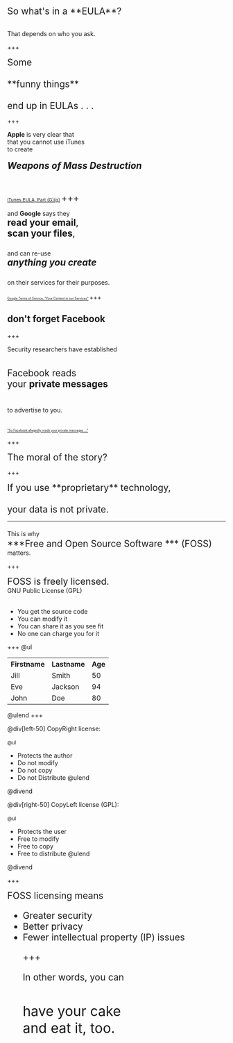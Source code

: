 <span style="font-size:150%">
So what's in a **EULA**?
</span>
<br><br>

That depends on who you ask.

+++

<span style="font-size:150%">
Some <br><br>
**funny things**<br><br>
end up in EULAs . . .
</span>

+++

**Apple** is very clear that<br>
that you cannot use iTunes<br>
to create<br><br>
<span style="font-size:150%">
***Weapons of Mass Destruction***
<br><br><br>
<span style="font-size: 50%">
[iTunes EULA, Part (G)(g)](https://www.apple.com/legal/internet-services/itunes/us/terms.html)
</span>
+++

and **Google** says they<br>
<span style="font-size:150%">
**read your email**,<br>
**scan your files**,<br><br>
</span>
and can re-use<br>
<span style="font-size:150%"> 
***anything you create***<br><br>
</span>
on their services for their purposes.
<br><br>
<span style="font-size: 50%">
[Google Terms of Service, "Your Content in our Services"](https://policies.google.com/terms)
</span>
+++

## don't forget **Facebook**

+++

Security researchers have established
<br><br><br>
<span style="font-size:150%">
Facebook reads<br>
your **private messages**<br><br>
</span>

to advertise to you.
<br><br><br>
<span style = "font-size:50%">
["So Facebook allegedly reads your private messages ..."](https://www.zdnet.com/article/so-facebook-alledgedly-reads-your-private-messages-but-what-about-google)
</span>

+++

<span style="font-size:150%">
The moral of the story?
</span>

+++

<span style="font-size:150%">
If you use **proprietary** technology,
<br><br>
your data is not private.
</span>

---

This is why
<span style = "font-size:150%">
<br>
***Free and Open Source Software *** 
(FOSS)
</span>
<br>
matters.

+++

<span style="font-size:150%">
FOSS is freely licensed.
</span>
<br>
GNU Public License (GPL)
<br><br>
<ul class=" ">
<li class="fragment  " data-notes=" ">You get the source code</li>
<li class="fragment  " data-notes=" ">You can modify it</li>
<li class="fragment  " data-notes=" ">You can share it as you see fit</li>
<li class="fragment  " data-notes=" ">No one can charge you for it</li>
</ul>

+++
@ul
<table>
  <tr>
    <th>Firstname</th>
    <th>Lastname</th> 
    <th>Age</th>
  </tr>
  <tr>
    <td>Jill</td>
    <td>Smith</td>
    <td>50</td>
  </tr>
  <tr>
    <td>Eve</td>
    <td>Jackson</td>
    <td>94</td>
  </tr>
  <tr>
    <td>John</td>
    <td>Doe</td>
    <td>80</td>
  </tr>
</table>
@ulend
+++

@div[left-50]
CopyRight license:<br><br>
<span style="font-size:80%">
@ul
- Protects the author
- Do not modify
- Do not copy
- Do not Distribute
@ulend
</span>
@divend

@div[right-50]
CopyLeft license (GPL):<br><br>
<span style="font-size:80%">
@ul
- Protects the user
- Free to modify
- Free to copy
- Free to distribute
@ulend
</span>
@divend

+++

<span style = "font-size:150%">
FOSS licensing means<br>
<ul class=" ">
<li class="fragment  " data-notes=" ">Greater security</li>
<li class="fragment  " data-notes=" ">Better privacy</li>
<li class="fragment  " data-notes=" ">Fewer intellectual property (IP) issues</li>
</span>

+++

In other words, you can<br><br>

<span style="font-size:150%">
have your cake<br>
and eat it, too.
</span>

